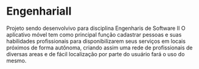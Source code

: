 # EngenhariaII
Projeto sendo desenvolvivo para disciplina Engenharis de Software II
O aplicativo móvel tem como principal função cadastrar pessoas e suas habilidades profissionais para disponibilizarem seus serviços em
locais próximos de forma autônoma, criando assim uma rede de profissionais de diversas areas e de fácil localização por parte do usuário
fará o uso do mesmo.
